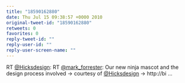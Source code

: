 ```yaml
---
title: "18590162880"
date: Thu Jul 15 09:38:57 +0000 2010
original-tweet-id: "18590162880"
retweets: 0
favorites: 0
reply-tweet-id: ""
reply-user-id: ""
reply-user-screen-name: ""
---
```

RT <a href="https://twitter.com/Hicksdesign">@Hicksdesign</a>: RT <a href="https://twitter.com/mark_forrester">@mark_forrester</a>: Our new ninja mascot and the design process involved -&gt; courtesy of <a href="https://twitter.com/Hicksdesign">@Hicksdesign</a> -&gt; http://bi ...
